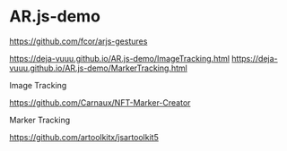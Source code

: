 # AR.js-demo

https://github.com/fcor/arjs-gestures

https://deja-vuuu.github.io/AR.js-demo/ImageTracking.html
https://deja-vuuu.github.io/AR.js-demo/MarkerTracking.html

Image Tracking

https://github.com/Carnaux/NFT-Marker-Creator

Marker Tracking

https://github.com/artoolkitx/jsartoolkit5
